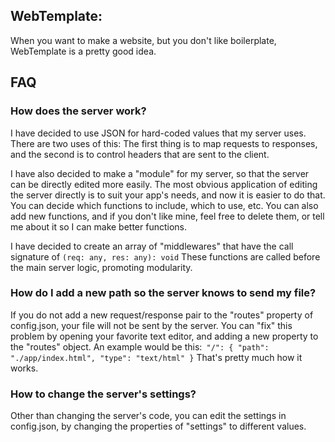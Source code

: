 ## WebTemplate:
When you want to make a website, but you don't like boilerplate, WebTemplate is a pretty good idea.

## FAQ

### How does the server work?
I have decided to use JSON for hard-coded values that my server uses. There are two uses of this: 
The first thing is to map requests to responses, and the second is to control headers that are sent to the client.

I have also decided to make a "module" for my server, so that the server can be directly edited more easily.
The most obvious application of editing the server directly is to suit your app's needs, and now it is easier to do that.
You can decide which functions to include, which to use, etc. You can also add new functions,
and if you don't like mine, feel free to delete them, or tell me about it so I can make better functions.

I have decided to create an array of "middlewares" that have the call signature of
  ```(req: any, res: any): void```
These functions are called before the main server logic, promoting modularity.

### How do I add a new path so the server knows to send my file?
If you do not add a new request/response pair to the "routes" property of config.json,
your file will not be sent by the server. You can "fix" this problem by opening your favorite text editor,
and adding a new property to the "routes" object.
An example would be this:```
  "/": {
    "path": "./app/index.html",
    "type": "text/html"
  }```
That's pretty much how it works.

### How to change the server's settings?
Other than changing the server's code, you can edit the settings in config.json,
by changing the properties of "settings" to different values.
